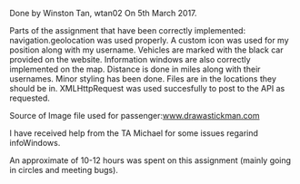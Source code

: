 Done by Winston Tan, wtan02
On 5th March 2017.

Parts of the assignment that have been correctly implemented:
navigation.geolocation was used properly. A custom icon was used for 
my position along with my username. Vehicles are marked with the black
car provided on the website. Information windows are also correctly 
implemented on the map. Distance is done in miles along with their usernames.
Minor styling has been done. Files are in the locations they should be in.
XMLHttpRequest was used succesfully to post to the API as requested.

Source of Image file used for passenger:www.drawastickman.com

I have received help from the TA Michael for some issues regarind infoWindows.

An approximate of 10-12 hours was spent on this assignment 
(mainly going in circles and meeting bugs).

